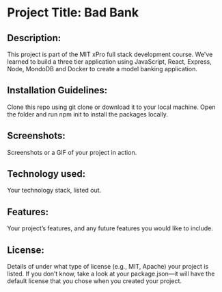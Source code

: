 <h1>Project Title: Bad Bank</h1>
<h2>Description:</h2><p>This project is part of the MIT xPro full stack development course. We've learned to build a three tier application using JavaScript, React, Express, Node, MondoDB and Docker to create a model banking application.</p>
<h2>Installation Guidelines:</h2> <p>Clone this repo using git clone or download it to your local machine. Open the folder and run npm init to install the packages locally.</p>
<h2>Screenshots:</h2> <p>Screenshots or a GIF of your project in action.</p>
<h2>Technology used:</h2> <p>Your technology stack, listed out.</p> 
<h2>Features:</h2> <p>Your project’s features, and any future features you would like to include.</p>
<h2>License:</h2> <p>Details of under what type of license (e.g., MIT, Apache) your project is listed. If you don’t know, take a look at your package.json—it will have the default license that you chose when you created your project.</p>
